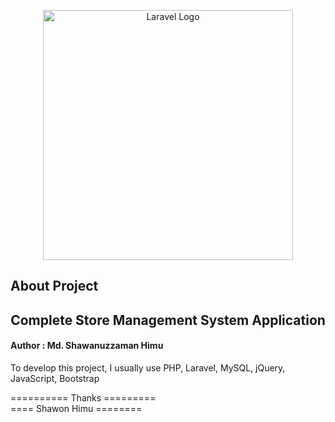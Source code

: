 <p align="center"><a href="https://laravel.com" target="_blank"><img src="https://raw.githubusercontent.com/laravel/art/master/logo-lockup/5%20SVG/2%20CMYK/1%20Full%20Color/laravel-logolockup-cmyk-red.svg" width="400" alt="Laravel Logo"></a></p>

## About Project

<h2 align="center">
    Complete Store Management System Application
</h2>

<h4> Author : Md. Shawanuzzaman Himu </h4>

To develop this project, I usually use PHP, Laravel, MySQL, jQuery, JavaScript, Bootstrap

========== Thanks ========= <br />
==== Shawon Himu  ========

